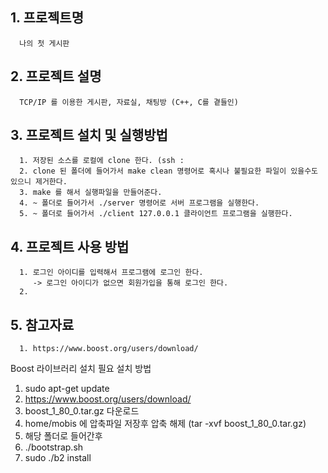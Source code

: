 ## 1. 프로젝트명
      나의 첫 게시판

## 2. 프로젝트 설명
      TCP/IP 를 이용한 게시판, 자료실, 채팅방 (C++, C를 곁들인)

## 3. 프로젝트 설치 및 실행방법
      1. 저장된 소스를 로컬에 clone 한다. (ssh : 
      2. clone 된 폴더에 들어가서 make clean 명령어로 혹시나 불필요한 파일이 있을수도 있으니 제거한다.
      3. make 를 해서 실행파일을 만들어준다.
      4. ~ 폴더로 들어가서 ./server 명령어로 서버 프로그램을 실행한다.
      5. ~ 폴더로 들어가서 ./client 127.0.0.1 클라이언트 프로그램을 실행한다.

## 4. 프로젝트 사용 방법
      1. 로그인 아이디를 입력해서 프로그램에 로그인 한다.
         -> 로그인 아이디가 없으면 회원가입을 통해 로그인 한다.
      2. 
## 5. 참고자료
      1. https://www.boost.org/users/download/


Boost 라이브러리 설치 필요
설치 방법
1. sudo apt-get update
2. https://www.boost.org/users/download/
3. boost_1_80_0.tar.gz 다운로드
4. home/mobis 에 압축파일 저장후 압축 해제 (tar -xvf boost_1_80_0.tar.gz)
5. 해당 폴더로 들어간후
6. ./bootstrap.sh
7. sudo ./b2 install
